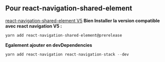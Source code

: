 ## Pour react-navigation-shared-element
[react-navigation-shared-element V5](https://github.com/IjzerenHein/react-navigation-shared-element/blob/master/docs/Navigation5.md)
**Bien Installer la version compatible avec react navigation V5 :**
```javascript
yarn add react-navigation-shared-element@prerelease
```
**Egalement ajouter en devDependencies**
```javascript
yarn add react-navigation react-navigation-stack --dev
```

